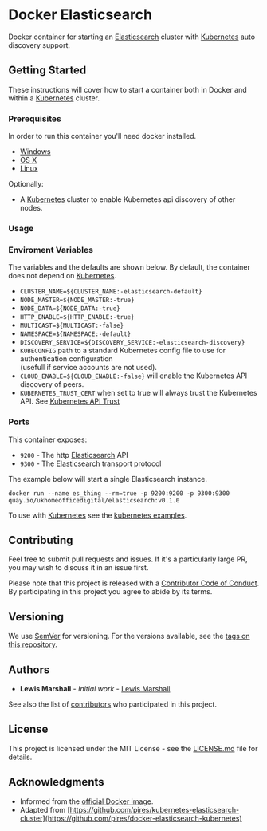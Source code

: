 # Docker Elasticsearch

Docker container for starting an [Elasticsearch](https://www.elastic.co/products/elasticsearch) cluster with [Kubernetes](http://kubernetes.io/) auto discovery support.

## Getting Started

These instructions will cover how to start a container both in Docker and within a [Kubernetes](http://kubernetes.io/) cluster.

### Prerequisites

In order to run this container you'll need docker installed.

* [Windows](https://docs.docker.com/windows/started)
* [OS X](https://docs.docker.com/mac/started/)
* [Linux](https://docs.docker.com/linux/started/)

Optionally:

* A [Kubernetes](http://kubernetes.io/) cluster to enable Kubernetes api discovery of other nodes.

### Usage

### Enviroment Variables

The variables and the defaults are shown below.
By default, the container does not depend on [Kubernetes](http://kubernetes.io/). 

* `CLUSTER_NAME=${CLUSTER_NAME:-elasticsearch-default}`
* `NODE_MASTER=${NODE_MASTER:-true}`
* `NODE_DATA=${NODE_DATA:-true}`
* `HTTP_ENABLE=${HTTP_ENABLE:-true}`
* `MULTICAST=${MULTICAST:-false}`
* `NAMESPACE=${NAMESPACE:-default}`
* `DISCOVERY_SERVICE=${DISCOVERY_SERVICE:-elasticsearch-discovery}`
* `KUBECONFIG` path to a standard Kubernetes config file to use for authentication configuration  
   (usefull if service accounts are not used).
* `CLOUD_ENABLE=${CLOUD_ENABLE:-false}` will enable the Kubernetes API discovery of peers.
* `KUBERNETES_TRUST_CERT` when set to true will always trust the Kubernetes API. See [Kubernetes API Trust](examples/kubernetes.md#kubernetes-api-trust)


### Ports

This container exposes:

* `9200` - The http [Elasticsearch](https://www.elastic.co/products/elasticsearch) API
* `9300` - The [Elasticsearch](https://www.elastic.co/products/elasticsearch) transport protocol

The example below will start a single Elasticsearch instance.

```
docker run --name es_thing --rm=true -p 9200:9200 -p 9300:9300 quay.io/ukhomeofficedigital/elasticsearch:v0.1.0 
```

To use with [Kubernetes](http://kubernetes.io/) see the [kubernetes examples](examples/kubernetes.md).


## Contributing

Feel free to submit pull requests and issues. If it's a particularly large PR, you may wish to discuss
it in an issue first.

Please note that this project is released with a [Contributor Code of Conduct](code_of_conduct.md). 
By participating in this project you agree to abide by its terms.

## Versioning

We use [SemVer](http://semver.org/) for versioning. For the versions available, see the 
[tags on this repository](https://github.com/UKHomeOffice/docker-elasticsearch/tags). 

## Authors

* **Lewis Marshall** - *Initial work* - [Lewis Marshall](https://github.com/LewisMarshall)

See also the list of [contributors](https://github.com/UKHomeOffice/docker-elasticsearch/contributors) who 
participated in this project.

## License

This project is licensed under the MIT License - see the [LICENSE.md](LICENSE.md) file for details.

## Acknowledgments

* Informed from the [official Docker image](https://hub.docker.com/_/elasticsearch/).
* Adapted from [https://github.com/pires/kubernetes-elasticsearch-cluster](https://github.com/pires/docker-elasticsearch-kubernetes)
